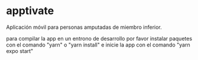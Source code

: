 # apptivate
Aplicación móvil para personas amputadas de miembro inferior.

para compilar la app en un entrono de desarrollo por favor instalar paquetes con el comando "yarn" o "yarn install" e inicie la app con el comando "yarn expo start"
